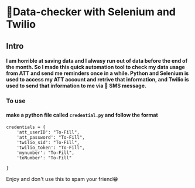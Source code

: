 # :iphone:Data-checker with Selenium and Twilio

## Intro
#### I am horrible at saving data and I alwasy run out of data before the end of the month. So I made this quick automation tool to check my data usage from ATT and send me reminders once in a while. Python and Selenium is used to access my ATT account and retrive that information, and Twilio is used to send that information to me via :calling: SMS message.

### To use
#### make a python file called `credential.py` and follow the format

```
credentials = {
    'att_userID': "To-Fill",
    'att_password': "To-Fill",
    'twilio_sid': "To-Fill",
    'twilio_token': "To-Fill",
    'mynumber': "To-Fill",
    'toNumber': "To-Fill"

}
```

Enjoy and don't use this to spam your friend:grin:





